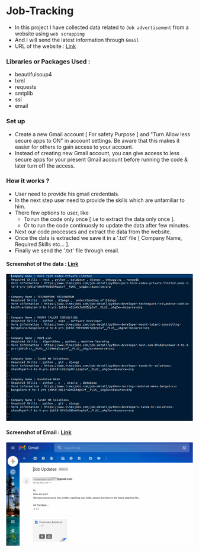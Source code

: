 # Job-Tracking

- In this project I have collected data related to `Job advertisement` from a website using `web scrapping `
- And I will send the latest information through `Gmail`
- URL of the website : [Link](https://www.timesjobs.com/candidate/job-search.html?searchType=personalizedSearch&from=submit&txtKeywords=python&txtLocation=) 

### Libraries or Packages Used :
- beautifulsoup4
- lxml
- requests
- smtplib
- ssl
- email

### Set up
- Create a new Gmail account [ For safety Purpose ] and "Turn Allow less secure apps to ON" in account settings. Be aware that this makes it easier for others to gain access to your account. 
- Instead of creating new Gmail account, you can give access to less secure apps for your present Gmail account before running the code & later turn off the access.

### How it works ?
- User need to provide his gmail credentials.
- In the next step user need to provide the skills which are unfamiliar to him.
- There few options to user, like
  - To run the code only once [ i.e to extract the data only once ].
  - Or to run the code continuosly to update the data after few minutes.
- Next our code processes and extract the data from the website.
- Once the data is extracted we save it in a '.txt' file [ Company Name, Required Skills etc... ].
- Finally we send the '.txt' file through email.

#### Screenshot of the data : [Link](/images/img_1.png)

![](https://github.com/giridhar04/Job-Tracking/blob/main/images/img_1.png)

#### Screenshot of Email : [Link](/images/img_2.png)

![](https://github.com/giridhar04/Job-Tracking/blob/main/images/img_2.png)

